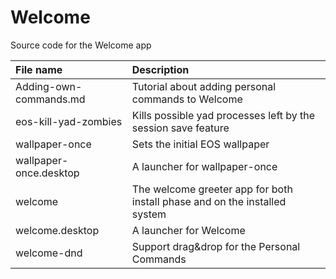 # Welcome

Source code for the Welcome app


File name | Description
:---- | :------- 
Adding-own-commands.md | Tutorial about adding personal commands to Welcome
eos-kill-yad-zombies | Kills possible yad processes left by the session save feature
wallpaper-once | Sets the initial EOS wallpaper
wallpaper-once.desktop | A launcher for wallpaper-once
welcome | The welcome greeter app for both install phase and on the installed system
welcome.desktop | A launcher for Welcome
welcome-dnd | Support drag&drop for the Personal Commands

